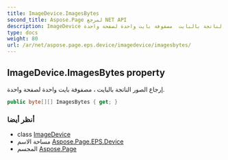 ```yaml
---
title: ImageDevice.ImagesBytes
second_title: Aspose.Page لمرجع NET API
description: ImageDevice ملكية. إرجاع الصور الناتجة بالبايت  مصفوفة بايت واحدة لصفحة واحدة.
type: docs
weight: 80
url: /ar/net/aspose.page.eps.device/imagedevice/imagesbytes/
---
```

## ImageDevice.ImagesBytes property

إرجاع الصور الناتجة بالبايت ، مصفوفة بايت واحدة لصفحة واحدة.

```csharp
public byte[][] ImagesBytes { get; }
```

### أنظر أيضا

* class [ImageDevice](../)
* مساحة الاسم [Aspose.Page.EPS.Device](../../imagedevice/)
* المجسم [Aspose.Page](../../../)


